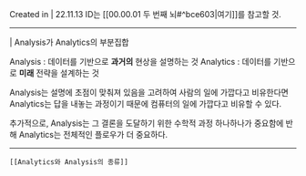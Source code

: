 Created in | 22.11.13
ID는 [[00.00.01 두 번째 뇌#^bce603|여기]]를 참고할 것.

---

| Analysis가 Analytics의 부분집합

Analysis : 데이터를 기반으로 **과거의** 현상을 설명하는 것
Analytics : 데이터를 기반으로 **미래** 전략을 설계하는 것

Analysis는 설명에 초점이 맞춰져 있음을 고려하여 사람의 일에 가깝다고 비유한다면
Analytics는 답을 내놓는 과정이기 때문에 컴퓨터의 일에 가깝다고 비유할 수 있다.

추가적으로, Analysis는 그 결론을 도달하기 위한 수학적 과정 하나하나가 중요함에 반해
Analytics는 전체적인 플로우가 더 중요하다.

---
	[[Analytics와 Analysis의 종류]]